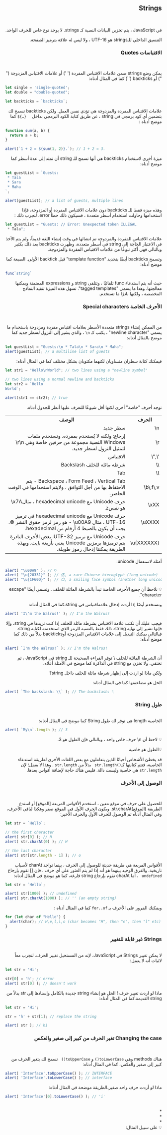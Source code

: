 <div dir="rtl" align="right">


## Strings  ##
<br>

في JavaScript ، يتم تخزين البيانات النصية كـ strings. لا يوجد نوع خاص للحرف الواحد.

التنسيق الداخلي  للـstrings هو UTF-16 ، ولا ليس له علاقة بترميز الصفحة.



 ### الاقتباسات Quotes ### 
 <br>
 
يمكن وضع strings ضمن علامات الاقتباس المفردة (' ')  أو علامات الاقتباس المزدوجة  (" ") أو backticks (``)  كما في المثال أدناه:


<div dir="ltr" align="left">

```js
let single = 'single-quoted';
let double = "double-quoted";

let backticks = `backticks`;
```
</div>

علامات الاقتباس المفردة والمزدوجة هي تؤدي نفس العمل. ولكن  backticks تسمح لك بتضمين أي كود برمجي في string ، عن طريق كتابة الكود البرمجي بداخل `  {…}$` كما موضح أدناه  :


<div dir="ltr" align="left">

```js
function sum(a, b) {
  return a + b;
}

alert(`1 + 2 = ${sum(1, 2)}.`); // 1 + 2 = 3.
```
</div>


ميزة أخرى لاستخدام backticks هي أنها تسمح للـ string أن تمتد إلى عدة أسطر كما موضح أدناه:

<div dir="ltr" align="left">

```js
let guestList = `Guests:
 * Tala
 * Sara
 * Maha
`;

alert(guestList); // a list of guests, multiple lines
```
</div>

وهذه ميزة فقط للـ backticks دون علامات الاقتباس المفردة أو المزدوجة، فإذا استخدامها  وحاولت استخدام أسطر متعددة ، فسيكون ذلك خطأ error، لنجرب ذلك  :

<div dir="ltr" align="left">

```js
let guestList = "Guests: // Error: Unexpected token ILLEGAL
 * Tala";
```
</div>


علامات الاقتباس المفردة والمزدوجة تم انشائها في وقت إنشاء اللغة قديماً، ولم يتم الأخذ في الاعتبار الحاجة إلى  string في أسطر متعددة، وظهرت backticks بعد ذلك بكثير وبالتالي فهي أكثر تنوعًا من علامات الاقتباس المفردة والمزدوجة.
<br>

وتسمح backticks أيضًا بتحديد “template function”  قبل backtick الأولى. الصيغة كما موضح أدناه:
<div dir="ltr" align="left">

```js
func`string`
```
</div>
حيث أنه يتم استدعاء func تلقائيًا ، وتتلقى string و expressions المضمنة ويمكنها معالجتها. وهذا ما يسمى "tagged templates". تسهل هذه الميزة تنفيذ النماذج المخصصة ، ولكنها نادرًا ما تستخدم. 

 ### الأحرف الخاصة Special characters ### 
 <br>
 
من الممكن إنشاء strings متعددة الأسطر بعلامات اقتباس مفردة ومزدوجة باستخدام ما يسمى "newline character" ، يكتب كـ `n\` ، والذي يشير إلى النزول لسطر جديد كما موضح بالمثال أدناه: 

<div dir="ltr" align="left">

```js
let guestList = "Guests:\n * Tala\n * Sara\n * Maha";
alert(guestList); // a multiline list of guests
```
</div>

فيمكنك كتابة سطران متساويان لكنهما مكتوبان بشكل مختلف كما في المثال أدناه:

<div dir="ltr" align="left">

```js
let str1 = "Hello\nWorld"; // two lines using a "newline symbol"

// two lines using a normal newline and backticks
let str2 = `Hello
World`;

alert(str1 == str2); // true
```
</div>
توجد أحرف "خاصة" أخرى لكنها أقل شيوعًا للتعرف عليها أنظر للجدول أدناه.





<table style="width:100%">
     <tr>
    <th>الحرف  </th>
    <th>الوصف  </th>
  </tr>
  <tr>
    <td>n\</td>
    <td> سطر جديد </td>
 </tr>
   <tr>
    <td>r\</td>
    <td>إرجاع: ولكنه لا يُستخدم بمفرده. وتستخدم ملفات Windows النصية مجموعة من حرفين خاصة وهي  r\n\   لتمثيل النزول لسطر جديد.</td>

  </tr>
    <tr>
    <td>'\,"\</td>
    <td>الاقتباس </td>
 </tr>
   <tr>
    <td>\\</td>
    <td>شرطة مائلة للخلف Backslash</td>

  </tr>
  <tr>
    <td>t\</td>
    <td>Tab</td>
 </tr>
   <tr>
    <td>b\,f\,v\</td>
    <td>Backspace ، Form Feed ، Vertical Tab - يتم الاحتفاظ بها من أجل التوافق ، ولايتم  استخدامها في الوقت الحاضر.</td>

  </tr>
    <tr>
    <td>xXX\</td>
    <td> حرف Unicode مع hexadecimal unicode ، مثالx7A\  هو نفسz. </td>
 </tr>
  <tr>
    <td>uXXXX\</td>
    <td> حرف Unicode مع hexadecimal unicode  في ترميز UTF-16 ، مثال u00A9\  - هو رمز لرمز حقوق النشر ©. يجب أن يكون بالضبط 4 أرقام من hexadecimal.</td>
 </tr>
   <tr>
    <td>{u{XXXXXX\</td>
    <td>حرف Unicode مع ترميز UTF-32. بعض الأحرف النادرة يتم ترميزها برمزين Unicode يعني بأربعة بايت. وبهذه الطريقة يمكننا إدخال رموز طويلة.</td>

  </tr>
</table>

أمثلة لاستعمال unicode:

<div dir="ltr" align="left">

```js
alert( "\u00A9" ); // ©
alert( "\u{20331}" ); // 佫, a rare Chinese hieroglyph (long unicode)
alert( "\u{1F60D}" ); // 😍, a smiling face symbol (another long unicode)
```
</div>

💡 نلاحظ أن جميع الأحرف الخاصة تبدأ بالشرطة المائلة للخلف \. وتسمى أيضًا "escape character".

وتستخدم أيضًا إذا أردت إدخال علامةاقتباس في string،كما في المثال أدناه:

<div dir="ltr" align="left">

```js
alert( 'I\'m the Walrus!' ); // I'm the Walrus!
```
</div>

فيجب عليك أن تكتب علامة الاقتباس بشرطة مائلة للخلف إذا كنت تريدها في string، وإلا فإنها تشير إلى نهاية string.
ذلك فقط بالنسبة للرمز الذي استخدمته لكتابة string. فبالتالي يمكنك التبديل إلى علامات الاقتباس المزدوجة أوbackticks بدلاً من ذلك كما موضح أدناه:

<div dir="ltr" align="left">

```js
alert( `I'm the Walrus!` ); // I'm the Walrus!
```
</div>

أن الشرطة المائلة للخلف \  توفر القراءة الصحيحة للـ string في JavaScript ، ثم تختفي.  ولا تخزن مع string في الذاكرة كما موضح في الأمثلة أعلاه.

ولكن ماذا لو اردت إلى إظهار شرطة مائلة للخلف داخل string؟

الحل هو مضاعفتها كما في المثال أدناه:


<div dir="ltr" align="left">

```js
alert( `The backslash: \\` ); // The backslash: \
```
</div>



 ### طول String ### 
 
 <br>
 الخاصية length هي توفر لك طول String كما موضح في المثال أدناه:

<div dir="ltr" align="left">

```js
alert( `My\n`.length ); // 3
```
</div>

💡 لاحظ أن n\ حرف خاص واحد ، وبالتالي فإن الطول هو 3.

💡الطول هو خاصية

قد يخطئ الأشخاص أحيانًا الذين يتعاملون مع بعض اللغات الأخرى لطريقة استدعاء الخاصية، فتتم كتابتها كـ`()str.length ` بدلاً من `str.length` . وهذا لا يعمل؛ لإن `str.length` هي خاصية وليست دالة. فليس هناك حاجة لإضافة أقواس بعدها.



 ### الوصول إلى الأحرف ### 
 
 <br>

للحصول على حرف في موقع معين ، استخدم الأقواس المربعة [الموقع] أو استدع الطريقة (الموقع)str.charAt. ويكون الحرف الأول في الموقع صفر وهكذا لباقي الأحرف، وفي المثال أدناه تم الوصول للحرف الأول والحرف الأخير:


<div dir="ltr" align="left">

```js
let str = `Hello`;

// the first character
alert( str[0] ); // H
alert( str.charAt(0) ); // H

// the last character
alert( str[str.length - 1] ); // o
```
</div>

الأقواس المربعة هي طريقة حديثة للوصول إلى الحرف ، بينما تواجد charAt لأسباب تاريخية.
والفرق الوحيد بينهما هو أنه إذا لم يتم العثور على أي حرف ، فإن [] تقوم بإرجاع `undefined `  ، أما charAt  تقوم بإرجاع string فارغة،  كما هو موضح في المثال أدناه:


<div dir="ltr" align="left">

```js
let str = `Hello`;

alert( str[1000] ); // undefined
alert( str.charAt(1000) ); // '' (an empty string)
```
</div>

ويمكنك المرور على الأحرف بـ  ` for..of ` كما في المثال أدناه :


<div dir="ltr" align="left">

```js
for (let char of "Hello") {
  alert(char); // H,e,l,l,o (char becomes "H", then "e", then "l" etc)
}
```
</div>


 ### Strings غير قابلة للتغيير ### 
 
 <br>
 لا يمكن تغيير Strings في JavaScript. لإنه من المستحيل تغيير الحرف.
لنجرب معاً لاثبات أنه لا يعمل:

 
 <div dir="ltr" align="left">

```js
let str = 'Hi';

str[0] = 'h'; // error
alert( str[0] ); // doesn't work
```
</div>

ماذا لو اردت تغيير حرف ! الحل هو إنشاء string جديدة بالكامل وإسنادها إلى str بدلاً من string القديمة.كما في المثال أدناه:

<div dir="ltr" align="left">

```js
let str = 'Hi';

str = 'h' + str[1]; // replace the string

alert( str ); // hi
```
</div>

 ### Changing the case تغير الحرف من كبير إلى صغير والعكس ### 
 
 <br>
 
 هناك methods وهي `toLowerCase()` و `toUpperCase() ` تسمح لك بتغير الحرف من كبير إلى صغير والعكس، كما في المثال أدناه:
 
 <div dir="ltr" align="left">

```js
alert( 'Interface'.toUpperCase() ); // INTERFACE
alert( 'Interface'.toLowerCase() ); // interface
```
</div>

ماذا لو أردت حرف واحد صغير،الطريقة موضحة في المثال أدناه:

<div dir="ltr" align="left">

```js
alert( 'Interface'[0].toLowerCase() ); // 'i'
```
</div>

<br>
*  <br>
*  <br>
*  <br>
💡
على سبيل المثال:

<div dir="ltr" align="left">

```js

```
</div>

</div>
